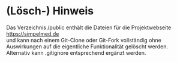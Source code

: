 # (Lösch-) Hinweis
Das Verzeichnis /public enthält die Dateien für die Projektwebseite  
https://simpelmed.de  
und kann nach einem Git-Clone oder Git-Fork vollständig ohne Auswirkungen auf die eigentliche Funktionalität gelöscht werden.  
Alternativ kann .gitignore entsprechend ergänzt werden.
